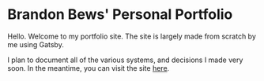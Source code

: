 # Brandon Bews' Personal Portfolio

Hello. Welcome to my portfolio site. The site is largely made from scratch by me using Gatsby.

I plan to document all of the various systems, and decisions I made very soon. In the meantime, you can visit the site [here](https://www.bews.io).
